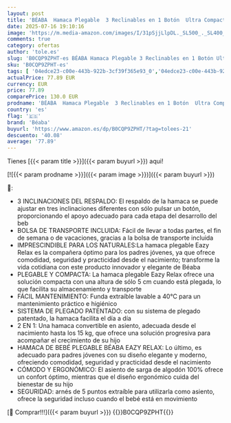 ```yaml
---
layout: post
title: 'BÉABA  Hamaca Plegable  3 Reclinables en 1 Botón  Ultra Compacta y Delgada  Arnés de 5 Puntos  Sistema de Plegado Patentado  100% Algodón  Hasta 15kg  Funda de Transporte Incluida  Eazy Relax - Gris'
date: 2025-07-16 19:10:16
image: 'https://m.media-amazon.com/images/I/31pSjjLlpDL._SL500_._SL400_.jpg'
comments: true
category: ofertas
author: 'tole.es'
slug: 'B0CQP9ZPHT-es BÉABA Hamaca Plegable 3 Reclinables en 1 Botón Ultra...'
sku: 'B0CQP9ZPHT-es'
tags: [ '04edce23-c00e-443b-922b-3cf39f365e93_0','04edce23-c00e-443b-922b-3cf39f365e93_2701','Arborist Merchandising Root','Bebé','Bebé Outlet','Dormitorio','Hamacas para bebé','Muebles para bebé','Self Service','Special Features Stores','béaba','🇪🇸', ]
actualPrice: 77.89 EUR
currency: EUR
price: 77.89
comparePrice: 130.0 EUR
prodname: 'BÉABA  Hamaca Plegable  3 Reclinables en 1 Botón  Ultra Compacta y Delgada  Arnés de 5 Puntos  Sistema de Plegado Patentado  100% Algodón  Hasta 15kg  Funda de Transporte Incluida  Eazy Relax - Gris'
country: 'es'
flag: '🇪🇸'
brand: 'Béaba'
buyurl: 'https://www.amazon.es/dp/B0CQP9ZPHT/?tag=tolees-21'
descuento: '40.08'
average: '77.89'
---
```


Tienes [{{< param title >}}]({{< param buyurl >}}) aqui!

[![{{< param prodname >}}]({{< param image >}})]({{< param buyurl >}})

🔎:

- 3 INCLINACIONES DEL RESPALDO: El respaldo de la hamaca se puede ajustar en tres inclinaciones diferentes con sólo pulsar un botón, proporcionando el apoyo adecuado para cada etapa del desarrollo del beb
- BOLSA DE TRANSPORTE INCLUIDA: Fácil de llevar a todas partes, el fin de semana o de vacaciones, gracias a la bolsa de transporte incluida
- IMPRESCINDIBLE PARA LOS NATURALES:La hamaca plegable Eazy Relax es la compañera óptimo para los padres jóvenes, ya que ofrece comodidad, seguridad y practicidad desde el nacimiento; transforme la vida cotidiana con este producto innovador y elegante de Béaba
- PLEGABLE Y COMPACTA: La hamaca plegable Eazy Relax ofrece una solución compacta con una altura de sólo 5 cm cuando está plegada, lo que facilita su almacenamiento y transporte
- FÁCIL MANTENIMIENTO: Funda extraíble lavable a 40°C para un mantenimiento práctico e higiénico
- SISTEMA DE PLEGADO PATENTADO: con su sistema de plegado patentado, la hamaca facilita el día a día
- 2 EN 1: Una hamaca convertible en asiento, adecuada desde el nacimiento hasta los 15 kg, que ofrece una solución progresiva para acompañar el crecimiento de su hijo
- HAMACA DE BEBÉ PLEGABLE BÉABA EAZY RELAX: Lo último, es adecuado para padres jóvenes con su diseño elegante y moderno, ofreciendo comodidad, seguridad y practicidad desde el nacimiento
- CÓMODO Y ERGONÓMICO: El asiento de sarga de algodón 100% ofrece un confort óptimo, mientras que el diseño ergonómico cuida del bienestar de su hijo
- SEGURIDAD: arnés de 5 puntos extraíble para utilizarla como asiento, ofrece la seguridad incluso cuando el bebé está en movimiento

[🛒 Comprar!!!]({{< param buyurl >}})
{{<world>}}B0CQP9ZPHT{{</world>}}
